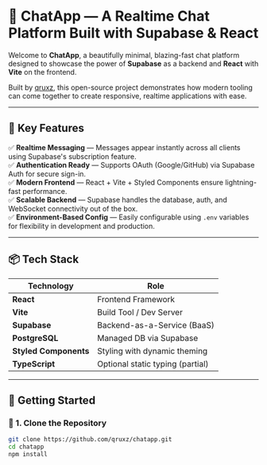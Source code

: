 # 💬 ChatApp — A Realtime Chat Platform Built with Supabase & React

Welcome to **ChatApp**, a beautifully minimal, blazing-fast chat platform designed to showcase the power of **Supabase** as a backend and **React** with **Vite** on the frontend.

Built by [qruxz](https://github.com/qruxz), this open-source project demonstrates how modern tooling can come together to create responsive, realtime applications with ease.

---

## 🌟 Key Features

✅ **Realtime Messaging** — Messages appear instantly across all clients using Supabase's subscription feature.  
✅ **Authentication Ready** — Supports OAuth (Google/GitHub) via Supabase Auth for secure sign-in.  
✅ **Modern Frontend** — React + Vite + Styled Components ensure lightning-fast performance.  
✅ **Scalable Backend** — Supabase handles the database, auth, and WebSocket connectivity out of the box.  
✅ **Environment-Based Config** — Easily configurable using `.env` variables for flexibility in development and production.  

---

## 📦 Tech Stack

| Technology     | Role                              |
|----------------|-----------------------------------|
| **React**      | Frontend Framework                |
| **Vite**       | Build Tool / Dev Server           |
| **Supabase**   | Backend-as-a-Service (BaaS)       |
| **PostgreSQL** | Managed DB via Supabase           |
| **Styled Components** | Styling with dynamic theming |
| **TypeScript** | Optional static typing (partial)  |

---

## 🚀 Getting Started

### 🔧 1. Clone the Repository

```bash
git clone https://github.com/qruxz/chatapp.git
cd chatapp
npm install
